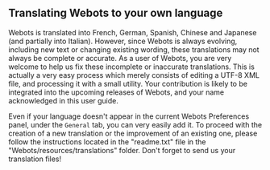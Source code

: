 ## Translating Webots to your own language

Webots is translated into French, German, Spanish, Chinese and Japanese (and partially into Italian).
However, since Webots is always evolving, including new text or changing existing wording, these translations may not always be complete or accurate.
As a user of Webots, you are very welcome to help us fix these incomplete or inaccurate translations.
This is actually a very easy process which merely consists of editing a UTF-8 XML file, and processing it with a small utility.
Your contribution is likely to be integrated into the upcoming releases of Webots, and your name acknowledged in this user guide.

Even if your language doesn't appear in the current Webots Preferences panel, under the `General` tab, you can very easily add it.
To proceed with the creation of a new translation or the improvement of an existing one, please follow the instructions located in the "readme.txt" file in the "Webots/resources/translations" folder.
Don't forget to send us your translation files!
